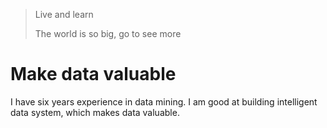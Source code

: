 > Live and learn
>
> The world is so big, go to see more

# Make data valuable

I have six years experience in data mining. I am good at building intelligent data system, which makes data valuable.